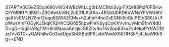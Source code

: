 $START$V6C6eZS5qh6IlGvWG4WBcWtLLg0rbMCMziSvgrFXQr88PxP0FSHwQ/YM9KfYidKQf+Z0OKwU/r6Nj2u001LAt49a+4RQdU0KD6dWNaYFVWJ6tVgoXVc8MLN76mfZuqq6QW42CMs+h2uheH4hoZxEGNk5nGklP1EcS86UrUfpWwrXmFOGyKJEkqK1QHhCQG655hpwFmNbyqCoKXVvrnJyMm9fmY4dUG+gQ+Iog5rARg1IM+6nWaaxaAncjycSRZItyRo74v2ppB3suZv4ekpPYhWDMzclVvGT0+yOANhilwOd3xdUgoSbOtBp9P6Lvbi7AwAK60/1HSkYj4LkoWKh9g==$END$